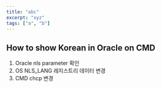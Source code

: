```yaml
---
title: "abc"
excerpt: "xyz"
tags: ["a", "b"]
---
```

<h2>How to show Korean in Oracle on CMD</h2>
<ol>
  <li>Oracle nls parameter 확인</li>
  <li>OS NLS_LANG 레지스트리 데이터 변경</li>
  <li>CMD chcp 변경</li>
</ol>
<p></p>
